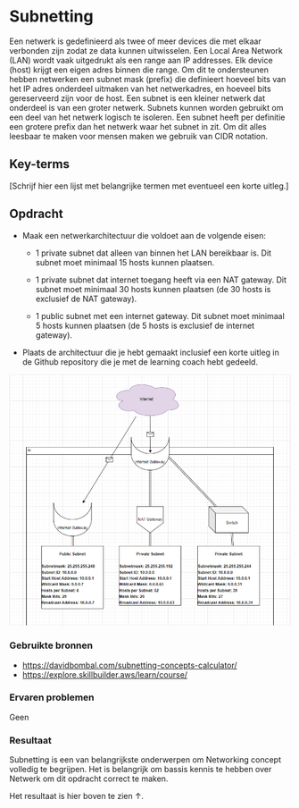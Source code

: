 # Subnetting


Een netwerk is gedefinieerd als twee of meer devices die met elkaar verbonden zijn zodat ze data kunnen uitwisselen. Een Local Area Network (LAN) wordt vaak uitgedrukt als een range aan IP addresses. Elk device (host) krijgt een eigen adres binnen die range.
Om dit te ondersteunen hebben netwerken een subnet mask (prefix) die definieert hoeveel bits van het IP adres onderdeel uitmaken van het netwerkadres, en hoeveel bits gereserveerd zijn voor de host.
Een subnet is een kleiner netwerk dat onderdeel is van een groter netwerk. Subnets kunnen worden gebruikt om een deel van het netwerk logisch te isoleren. Een subnet heeft per definitie een grotere prefix dan het netwerk waar het subnet in zit.
Om dit alles leesbaar te maken voor mensen maken we gebruik van CIDR notation.


## Key-terms
[Schrijf hier een lijst met belangrijke termen met eventueel een korte uitleg.]

## Opdracht

- Maak een netwerkarchitectuur die voldoet aan de        volgende eisen:
    
    - 1 private subnet dat alleen van binnen het LAN bereikbaar is. Dit subnet moet minimaal 15 hosts kunnen plaatsen.

    - 1 private subnet dat internet toegang heeft via een NAT gateway. Dit subnet moet minimaal 30 hosts kunnen plaatsen (de 30 hosts is exclusief de NAT gateway).
    - 1 public subnet met een internet gateway. Dit subnet moet minimaal 5 hosts kunnen plaatsen (de 5 hosts is exclusief de internet gateway).

- Plaats de architectuur die je hebt gemaakt inclusief een korte uitleg in de Github repository die je met de learning coach hebt gedeeld.


![SCREENSHOT](../00_includes/Cloud13-1.png)


### Gebruikte bronnen

- https://davidbombal.com/subnetting-concepts-calculator/
- https://explore.skillbuilder.aws/learn/course/

### Ervaren problemen

Geen

### Resultaat

Subnetting is een van belangrijkste onderwerpen om Networking concept volledig te begrijpen. Het is belangrijk om bassis kennis te hebben over Netwerk om dit opdracht correct te maken.

Het resultaat is hier boven te zien ↑.
